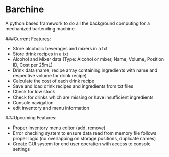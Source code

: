 # Barchine
A python based framework to do all the background computing for a mechanized bartending machine.

###Current Features:
  - Store alcoholic beverages and mixers in a txt
  - Store drink recipes in a txt
  - Alcohol and Mixer data (Type: Alcohol or mixer, Name, Volume, Position ID, Cost per 25mL)
  - Drink data (name, recipe array containing ingredients with name and respective volume for drink recipe)
  - Calculate the cost of each drink recipe
  - Save and load drink recipes and ingredients from txt files
  - Check for low stock
  - Check for drinks which are missing or have insufficient ingredients
  - Console navigation
  - edit inventory and menu information
  
###Upcoming Features:
  - Proper inventory menu editor (add, remove)
  - Error checking system to ensure data read from memory file follows proper logic (no overlapping on storage positions, duplicate names)
  - Create GUI system for end user operation with access to console settings
